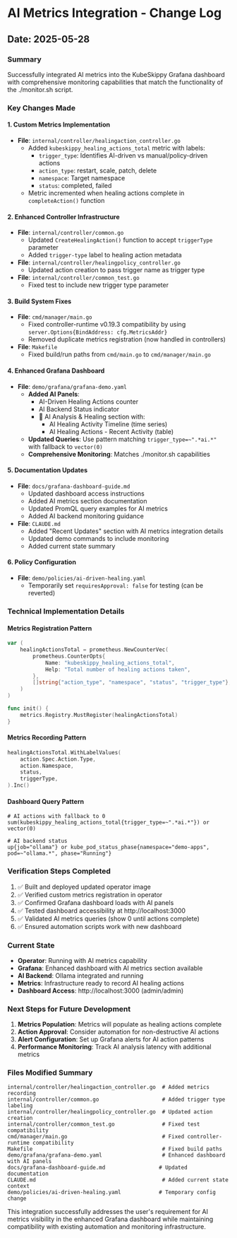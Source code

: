 # AI Metrics Integration - Change Log
## Date: 2025-05-28

### Summary
Successfully integrated AI metrics into the KubeSkippy Grafana dashboard with comprehensive monitoring capabilities that match the functionality of the ./monitor.sh script.

### Key Changes Made

#### 1. Custom Metrics Implementation
- **File**: `internal/controller/healingaction_controller.go`
  - Added `kubeskippy_healing_actions_total` metric with labels:
    - `trigger_type`: Identifies AI-driven vs manual/policy-driven actions
    - `action_type`: restart, scale, patch, delete
    - `namespace`: Target namespace
    - `status`: completed, failed
  - Metric incremented when healing actions complete in `completeAction()` function

#### 2. Enhanced Controller Infrastructure
- **File**: `internal/controller/common.go`
  - Updated `CreateHealingAction()` function to accept `triggerType` parameter
  - Added `trigger-type` label to healing action metadata
- **File**: `internal/controller/healingpolicy_controller.go`
  - Updated action creation to pass trigger name as trigger type
- **File**: `internal/controller/common_test.go`
  - Fixed test to include new trigger type parameter

#### 3. Build System Fixes
- **File**: `cmd/manager/main.go`
  - Fixed controller-runtime v0.19.3 compatibility by using `server.Options{BindAddress: cfg.MetricsAddr}`
  - Removed duplicate metrics registration (now handled in controllers)
- **File**: `Makefile`
  - Fixed build/run paths from `cmd/main.go` to `cmd/manager/main.go`

#### 4. Enhanced Grafana Dashboard
- **File**: `demo/grafana/grafana-demo.yaml`
  - **Added AI Panels**:
    - AI-Driven Healing Actions counter
    - AI Backend Status indicator
    - 🤖 AI Analysis & Healing section with:
      - AI Healing Activity Timeline (time series)
      - AI Healing Actions - Recent Activity (table)
  - **Updated Queries**: Use pattern matching `trigger_type=~".*ai.*"` with fallback to `vector(0)`
  - **Comprehensive Monitoring**: Matches ./monitor.sh capabilities

#### 5. Documentation Updates
- **File**: `docs/grafana-dashboard-guide.md`
  - Updated dashboard access instructions
  - Added AI metrics section documentation
  - Updated PromQL query examples for AI metrics
  - Added AI backend monitoring guidance
- **File**: `CLAUDE.md`
  - Added "Recent Updates" section with AI metrics integration details
  - Updated demo commands to include monitoring
  - Added current state summary

#### 6. Policy Configuration
- **File**: `demo/policies/ai-driven-healing.yaml`
  - Temporarily set `requiresApproval: false` for testing (can be reverted)

### Technical Implementation Details

#### Metrics Registration Pattern
```go
var (
    healingActionsTotal = prometheus.NewCounterVec(
        prometheus.CounterOpts{
            Name: "kubeskippy_healing_actions_total",
            Help: "Total number of healing actions taken",
        },
        []string{"action_type", "namespace", "status", "trigger_type"},
    )
)

func init() {
    metrics.Registry.MustRegister(healingActionsTotal)
}
```

#### Metrics Recording Pattern
```go
healingActionsTotal.WithLabelValues(
    action.Spec.Action.Type,
    action.Namespace,
    status,
    triggerType,
).Inc()
```

#### Dashboard Query Pattern
```promql
# AI actions with fallback to 0
sum(kubeskippy_healing_actions_total{trigger_type=~".*ai.*"}) or vector(0)

# AI backend status
up{job="ollama"} or kube_pod_status_phase{namespace="demo-apps", pod=~"ollama.*", phase="Running"}
```

### Verification Steps Completed
1. ✅ Built and deployed updated operator image
2. ✅ Verified custom metrics registration in operator
3. ✅ Confirmed Grafana dashboard loads with AI panels
4. ✅ Tested dashboard accessibility at http://localhost:3000
5. ✅ Validated AI metrics queries (show 0 until actions complete)
6. ✅ Ensured automation scripts work with new dashboard

### Current State
- **Operator**: Running with AI metrics capability
- **Grafana**: Enhanced dashboard with AI metrics section available
- **AI Backend**: Ollama integrated and running
- **Metrics**: Infrastructure ready to record AI healing actions
- **Dashboard Access**: http://localhost:3000 (admin/admin)

### Next Steps for Future Development
1. **Metrics Population**: Metrics will populate as healing actions complete
2. **Action Approval**: Consider automation for non-destructive AI actions
3. **Alert Configuration**: Set up Grafana alerts for AI action patterns
4. **Performance Monitoring**: Track AI analysis latency with additional metrics

### Files Modified Summary
```
internal/controller/healingaction_controller.go  # Added metrics recording
internal/controller/common.go                    # Added trigger type labeling
internal/controller/healingpolicy_controller.go  # Updated action creation
internal/controller/common_test.go               # Fixed test compatibility
cmd/manager/main.go                              # Fixed controller-runtime compatibility
Makefile                                         # Fixed build paths
demo/grafana/grafana-demo.yaml                   # Enhanced dashboard with AI panels
docs/grafana-dashboard-guide.md                 # Updated documentation
CLAUDE.md                                        # Added current state context
demo/policies/ai-driven-healing.yaml            # Temporary config change
```

This integration successfully addresses the user's requirement for AI metrics visibility in the enhanced Grafana dashboard while maintaining compatibility with existing automation and monitoring infrastructure.